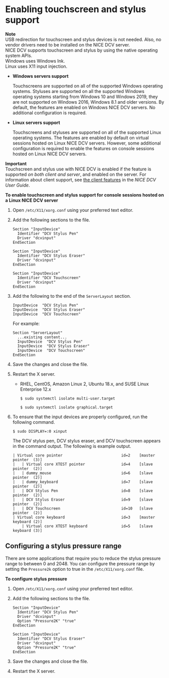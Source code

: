 # Enabling touchscreen and stylus support<a name="enable-stylus"></a>

**Note**  
 USB redirection for touchscreen and stylus devices is not needed\. Also, no vendor drivers need to be installed on the NICE DCV server\.  
NICE DCV supports touchscreen and stylus by using the native operating system APIs\.  
Windows uses Windows Ink\.  
Linux uses X11 input injection\.
+ **Windows servers support**

  Touchscreens are supported on all of the supported Windows operating systems\. Styluses are supported on all the supported Windows operating systems starting from Windows 10 and Windows 2019, they are not supported on Windows 2016, Windows 8\.1 and older versions\. By default, the features are enabled on Windows NICE DCV servers\. No additional configuration is required\. 
+ **Linux servers support**

  Touchscreens and styluses are supported on all of the supported Linux operating systems\. The features are enabled by default on virtual sessions hosted on Linux NICE DCV servers\. However, some additional configuration is required to enable the features on console sessions hosted on Linux NICE DCV servers\. 

**Important**  
 Touchscreen and stylus use with NICE DCV is enabled if the feature is supported *on both client and server*, and enabled on the server\. For information about client support, see [the client features](https://docs.aws.amazon.com/dcv/latest/userguide/client.html#client-features) in the *NICE DCV User Guide*\. 

**To enable touchscreen and stylus support for console sessions hosted on a Linux NICE DCV server**

1. Open `/etc/X11/xorg.conf` using your preferred text editor\.

1. Add the following sections to the file\.

   ```
   Section "InputDevice"
     Identifier "DCV Stylus Pen"
     Driver "dcvinput"
   EndSection
   
   Section "InputDevice"
     Identifier "DCV Stylus Eraser"
     Driver "dcvinput"
   EndSection
   
   Section "InputDevice"
     Identifier "DCV Touchscreen"
     Driver "dcvinput"
   EndSection
   ```

1. Add the following to the end of the `ServerLayout` section\.

   ```
   InputDevice  "DCV Stylus Pen"
   InputDevice  "DCV Stylus Eraser"
   InputDevice  "DCV Touchscreen"
   ```

   For example:

   ```
   Section "ServerLayout"
     ...existing content...
     InputDevice  "DCV Stylus Pen"
     InputDevice  "DCV Stylus Eraser"
     InputDevice  "DCV Touchscreen"
   EndSection
   ```

1. Save the changes and close the file\.

1. Restart the X server\.
   + RHEL, CentOS, Amazon Linux 2, Ubuntu 18\.x, and SUSE Linux Enterprise 12\.x

     ```
     $ sudo systemctl isolate multi-user.target
     ```

     ```
     $ sudo systemctl isolate graphical.target
     ```

1. To ensure that the input devices are properly configured, run the following command\.

   ```
   $ sudo DISPLAY=:0 xinput
   ```

   The DCV stylus pen, DCV stylus eraser, and DCV touchscreen appears in the command output\. The following is example output\.

   ```
   | Virtual core pointer                          id=2    [master pointer  (3)]
   |   | Virtual core XTEST pointer                id=4    [slave  pointer  (2)]
   |   | dummy_mouse                               id=6    [slave  pointer  (2)]
   |   | dummy_keyboard                            id=7    [slave  pointer  (2)]
   |   | DCV Stylus Pen                            id=8    [slave  pointer  (2)]
   |   | DCV Stylus Eraser                         id=9    [slave  pointer  (2)]
   |   | DCV Touchscreen                           id=10   [slave  pointer  (2)]
   | Virtual core keyboard                         id=3    [master keyboard (2)]
       | Virtual core XTEST keyboard               id=5    [slave  keyboard (3)]
   ```

## Configuring a stylus pressure range<a name="config-stylus-pressure"></a>

There are some applications that require you to reduce the stylus pressure range to between 0 and 2048\. You can configure the pressure range by setting the `Pressure2k` option to true in the `/etc/X11/xorg.conf` file\.

**To configure stylus pressure**

1. Open `/etc/X11/xorg.conf` using your preferred text editor\.

1. Add the following sections to the file\.

   ```
   Section "InputDevice"
     Identifier "DCV Stylus Pen"
     Driver "dcvinput"
     Option "Pressure2K" "true"
   EndSection
   
   Section "InputDevice"
     Identifier "DCV Stylus Eraser"
     Driver "dcvinput"
     Option "Pressure2K" "true"
   EndSection
   ```

1. Save the changes and close the file\.

1. Restart the X server\.